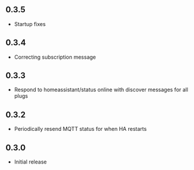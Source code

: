 <!-- https://developers.home-assistant.io/docs/add-ons/presentation#keeping-a-changelog -->
## 0.3.5

- Startup fixes

## 0.3.4

- Correcting subscription message

## 0.3.3

- Respond to homeassistant/status online with discover messages for all plugs

## 0.3.2

- Periodically resend MQTT status for when HA restarts 

## 0.3.0

- Initial release
